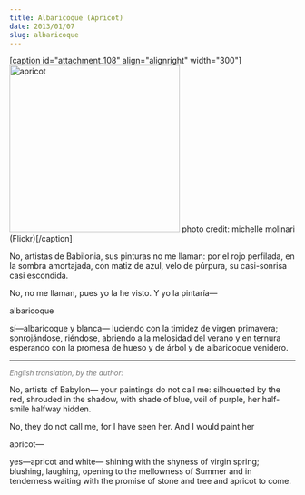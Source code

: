 ```yaml
---
title: Albaricoque (Apricot)
date: 2013/01/07
slug: albaricoque
---
```


[caption id="attachment_108" align="alignright" width="300"]<a href="http://www.flickr.com/photos/globevisions/4300362659/"><img class=" wp-image-108  " src="http://sivanea.com/wp-content/uploads/2013/01/apricot1.jpg" alt="apricot" width="300" height="294" /></a> photo credit: michelle molinari (Flickr)[/caption]

No, artistas de Babilonia,
sus pinturas no me llaman:
por el rojo perfilada,
en la sombra amortajada,
con matiz de azul, velo de púrpura,
su casi-sonrisa casi escondida.

No, no me llaman,
pues yo la he visto.
Y yo la pintaría—

albaricoque

sí—albaricoque y blanca—
luciendo con la timidez
de virgen primavera;
sonrojándose,
riéndose,
abriendo
a la melosidad del verano
y en ternura esperando
con la promesa
de hueso
y de árbol
y de albaricoque venidero.

<hr />
<p style="font-size:90%;color:#777;font-style:italic;">English translation, by the author:</p>
No, artists of Babylon—
your paintings do not call me:
silhouetted by the red,
shrouded in the shadow,
with shade of blue, veil of purple,
her half-smile halfway hidden.

No, they do not call me,
for I have seen her.
And I would paint her

apricot—

yes—apricot and white—
shining with the shyness
of virgin spring;
blushing,
laughing,
opening
to the mellowness of Summer
and in tenderness waiting
with the promise
of stone
and tree
and apricot to come.